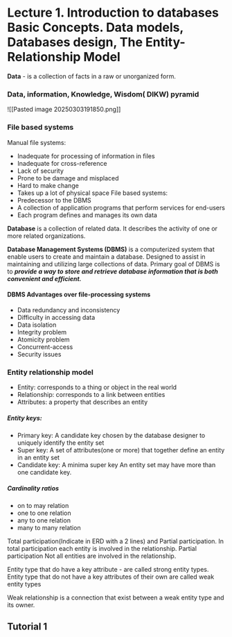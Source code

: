 
# Lecture 1.  Introduction to databases Basic Concepts. Data models, Databases design, The Entity-Relationship Model

**Data** -  is a collection of facts in a raw or unorganized form.

### Data, information, Knowledge, Wisdom( DIKW) pyramid
![[Pasted image 20250303191850.png]]

### File based systems

Manual file systems:
- Inadequate for processing of information in files 
- Inadequate for cross-reference
- Lack of security 
- Prone to be damage and misplaced 
- Hard to make change
- Takes up a lot of physical space
File based systems:
- Predecessor to the DBMS
- A collection of application programs that perform services for end-users
- Each program defines and manages its own data 


**Database** is a collection of related data. It describes the activity of one or more related organizations.

**Database Management Systems (DBMS)** is a computerized system that enable users to create and maintain a database. Designed to assist in maintaining and utilizing large collections of data. Primary goal of DBMS is to ***provide a way to store and retrieve database information that is both convenient and efficient.***

#### DBMS Advantages over file-processing systems
- Data redundancy and inconsistency
- Difficulty in accessing data
- Data isolation 
- Integrity problem
- Atomicity problem
- Concurrent-access
- Security issues

### Entity relationship model

- Entity: corresponds to a thing or object in the real world 
- Relationship: corresponds to a link between entities
- Attributes: a property that describes an entity

##### Entity keys:
- Primary key: A candidate key chosen by the database designer to uniquely identify the entity set
- Super key: A set of attributes(one or more) that together define an entity in an entity set
- Candidate key: A minima super key
An entity set may have more than one candidate key.

##### Cardinality ratios 
- on to may relation 
- one to one relation
- any to one relation
- many to many relation

Total participation(Indicate in ERD with a 2 lines) and Partial participation. In total participation each entity is involved in the relationship. Partial participation Not all entities are involved in the relationship.

Entity type that do have a key attribute - are called strong entity types.
Entity type that do not have a key attributes of their own are called weak entity types

Weak relationship is a connection that exist between a weak entity type and its owner. 

## Tutorial 1

